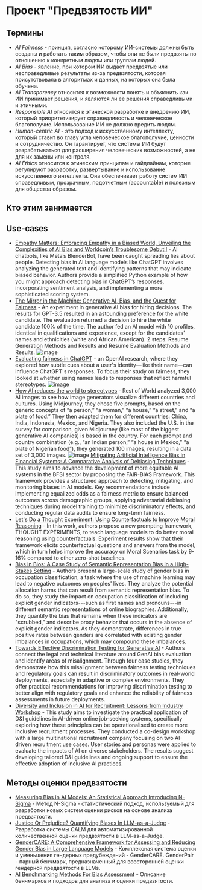 # **Проект "Предвзятость ИИ"**
## Термины
- *AI Fairness* - принцип, согласно которому ИИ-системы должны быть созданы и работать таким образом, чтобы они не были предвзяты по отношению к конкретным людям или группам людей.
- *AI Bias* - явление, при котором ИИ выдает предвзятые или несправедливые результаты из-за предвзятости, которая присутствовала в алгоритмах и данных, на которых она была обучена.
- *AI Transparency* относится к возможности понять и объяснить как ИИ принимает решения, и являются ли ее решения справедливыми и этичными.
- *Responsible AI* относится к этической разработке и внедрению ИИ, который приоритетизирует справедливость и человеческое благополучие. Использование ИИ не должно вредить людям.
- *Human-centric AI* - это подход к искусственному интеллекту, который ставит во главу угла человеческое благополучие, ценности и сотрудничество. Он гарантирует, что системы ИИ будут разрабатываться для расширения человеческих возможностей, а не для их замены или контроля.
- *AI Ethics* относится к этическим принципам и гайдлайнам, которые регулируют разработку, развертывание и использование искусственного интеллекта. Она обеспечивает работу систем ИИ справедливым, прозрачным, подотчетным (accountable) и полезным для общества образом.
## Кто этим занимается
## Use-cases
- [Empathy Matters: Embracing Empathy in a Biased World, Unveiling the Complexities of AI Bias and Worldcoin’s Troublesome Debut!!](https://medium.com/@jasminbharadiya/empathy-matters-embracing-empathy-in-a-biased-world-unveiling-the-complexities-of-ai-bias-and-c1c4bfaad9f2) - AI chatbots, like Meta’s BlenderBot, have been caught spreading lies about people. Detecting bias in AI language models like ChatGPT involves analyzing the generated text and identifying patterns that may indicate biased behavior. Authors provide a simplified Python example of how you might approach detecting bias in ChatGPT’s responses, incorporating sentiment analysis, and implementing a more sophisticated scoring system.
- [The Mirror in the Machine: Generative AI, Bias, and the Quest for Fairness](https://medium.com/towards-data-science/the-mirror-in-the-machine-generative-ai-bias-and-the-quest-for-fairness-c39b03a6d48d) - An experiment in generative AI bias for hiring decisions. The results for GPT-3.5 resulted in an astounding preference for the white candidate. The evaluation returned a decision to hire the white candidate 100% of the time. The author fed an AI model with 10 profiles, identical in qualifications and experience, except for the candidates’ names and ethnicities (white and African American). 2 steps: Resume Generation Methods and Results and Resume Evaluation Methods and Results. ![image](https://github.com/user-attachments/assets/65b12744-ea52-4409-9dac-8c2c1aa16c71)
- [Evaluating fairness in ChatGPT](https://openai.com/index/evaluating-fairness-in-chatgpt/) - an OpenAI research, where they explored how subtle cues about a user's identity—like their name—can influence ChatGPT's responses. To focus their study on fairness, they looked at whether using names leads to responses that reflect harmful stereotypes. ![image](https://github.com/user-attachments/assets/2f7e6b70-1c5b-40c3-91bd-a37ae19ec398) 
- [How AI reduces the world to stereotypes](https://restofworld.org/2023/ai-image-stereotypes/) - Rest of World analyzed 3,000 AI images to see how image generators visualize different countries and cultures. Using Midjourney, they chose five prompts, based on the generic concepts of “a person,” “a woman,” “a house,” “a street,” and “a plate of food.” They then adapted them for different countries: China, India, Indonesia, Mexico, and Nigeria. They also included the U.S. in the survey for comparison, given Midjourney (like most of the biggest generative AI companies) is based in the country. For each prompt and country combination (e.g., “an Indian person,” “a house in Mexico,” “a plate of Nigerian food”), they generated 100 images, resulting in a data set of 3,000 images. ![image](https://github.com/user-attachments/assets/e46fc69e-656a-4ad1-887f-4783e4840663)
[Mitigating Artificial Intelligence Bias in Financial Systems: A Comparative Analysis of Debiasing Techniques](https://www.researchgate.net/profile/Oluwatofunmi-Oguntibeju/publication/387252070_Mitigating_Artificial_Intelligence_Bias_in_Financial_Systems_A_Comparative_Analysis_of_Debiasing_Techniques/links/6790a8cc98c4e967fa756d43/Mitigating-Artificial-Intelligence-Bias-in-Financial-Systems-A-Comparative-Analysis-of-Debiasing-Techniques.pdf) - This study aims to advance the development of more equitable AI systems in the BFSI sector by proposing the FAIR-BIAS Framework. This framework provides a structured approach to detecting, mitigating, and monitoring biases in AI models. Key recommendations include implementing equalized odds as a fairness metric to ensure balanced outcomes across demographic groups, applying adversarial debiasing techniques during model training to minimize discriminatory effects, and conducting regular data audits to ensure long-term fairness.
- [Let's Do a Thought Experiment: Using Counterfactuals to Improve Moral Reasoning](https://arxiv.org/abs/2306.14308) - In
this work, authors propose a new prompting framework, THOUGHT EXPERIMENTS, to teach language models to do better moral reasoning using counterfactuals. Experiment results show that their framework elicits counterfactual questions and answers from the model, which in turn helps improve the accuracy on Moral Scenarios task by 9-16% compared to other zero-shot baselines.
- [Bias in Bios: A Case Study of Semantic Representation Bias in a High-Stakes Setting](https://arxiv.org/abs/1901.09451) - Authors present a large-scale study of gender bias in occupation classification, a task where the use of machine learning may lead to negative outcomes on peoples' lives. They analyze the potential allocation harms that can result from semantic representation bias. To do so, they study the impact on occupation classification of including explicit gender indicators---such as first names and pronouns---in different semantic representations of online biographies. Additionally, they quantify the bias that remains when these indicators are "scrubbed," and describe proxy behavior that occurs in the absence of explicit gender indicators. As they demonstrate, differences in true positive rates between genders are correlated with existing gender imbalances in occupations, which may compound these imbalances.
- [Towards Effective Discrimination Testing for Generative AI](https://arxiv.org/abs/2412.21052) - Authors connect the legal and technical literature around GenAI bias evaluation and identify areas of misalignment. Through four case studies, they demonstrate how this misalignment between fairness testing techniques and regulatory goals can result in discriminatory outcomes in real-world deployments, especially in adaptive or complex environments. They offer practical recommendations for improving discrimination testing to better align with regulatory goals and enhance the reliability of fairness assessments in future deployments.
- [Diversity and Inclusion in AI for Recruitment: Lessons from Industry Workshop](https://arxiv.org/abs/2411.06066) - This study aims to investigate the practical application of D&I guidelines in AI-driven online job-seeking systems, specifically exploring how these principles can be operationalised to create more inclusive recruitment processes. They conducted a co-design workshop with a large multinational recruitment company focusing on two AI-driven recruitment use cases. User stories and personas were applied to evaluate the impacts of AI on diverse stakeholders. The results suggest developing tailored D&I guidelines and ongoing support to ensure the effective adoption of inclusive AI practices.
## Методы оценки предвзятости
- [Measuring Bias in AI Models: An Statistical Approach Introducing N-Sigma](https://arxiv.org/pdf/2304.13680) - Метод N-Sigma - статистический подход, используемый для разработки новых систем оценки рисков на основе анализа предвзятости.
- [Justice Or Prejudice? Quantifying Biases In LLM-as-a-Judge](https://arxiv.org/pdf/2410.02736v1) - Разработка системы CALM для автоматизированной количественной оценки предвзятости в LLM-as-a-Judge.
- [GenderCARE: A Comprehensive Framework for Assessing and Reducing Gender Bias in Large Language Models](https://arxiv.org/pdf/2408.12494v1) - Комплексная система оценки и уменьшения гендерных предубеждений - GenderCARE. GenderPair - парный бенчмарк, предназначенный для всесторонней оценки гендерной предвзятости в LLMs.
- [AI Benchmarking Methods For Bias Assessment](https://store-restack.vercel.app/p/ai-benchmarking-answer-benchmarking-methods-ai-bias-cat-ai) - Описание бенчмарков и подходов для анализа и оценки предвзятости.
